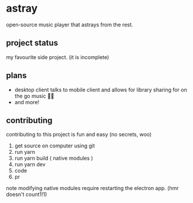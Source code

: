 # astray

open-source music player that astrays from the rest.

## project status

my favourite side project. (it is incomplete)

## plans

* desktop client talks to mobile client and allows for library sharing for on the go music 👀👀
* and more!

## contributing

contributing to this project is fun and easy (no secrets, woo)

1. get source on computer using git
2. run yarn
3. run yarn build ( native modules )
4. run yarn dev
5. code
6. pr

note modifying native modules require restarting the electron app. (hmr doesn't count1!1)
